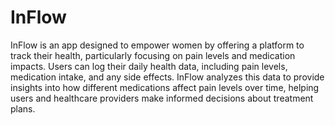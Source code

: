 # InFlow

InFlow is an app designed to empower women by offering a platform to track their health, particularly focusing on pain levels and medication impacts. Users can log their daily health data, including pain levels, medication intake, and any side effects. InFlow analyzes this data to provide insights into how different medications affect pain levels over time, helping users and healthcare providers make informed decisions about treatment plans.
